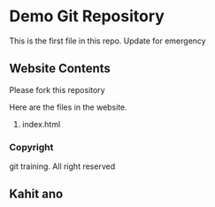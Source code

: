 # Demo Git Repository

This is the first file in this repo. Update for emergency
## Website Contents

Please fork this repository

Here are the files in the website.

1. index.html

### Copyright

git training. All right reserved

## Kahit ano